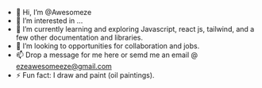 - 👋 Hi, I’m @Awesomeze
- 👀 I’m interested in ...
- 🌱 I’m currently learning and exploring Javascript, react js, tailwind, and a few other documentation and libraries.
- 💞️ I’m looking to opportunities for collaboration and jobs.
- 📫 Drop a message for me here or semd me an email @ ezeawesomeeze@gmail.com
- ⚡ Fun fact: I draw and paint (oil paintings).

<!---
Awesomeze/Awesomeze is a ✨ special ✨ repository because its `README.md` (this file) appears on your GitHub profile.
You can click the Preview link to take a look at your changes.
--->
